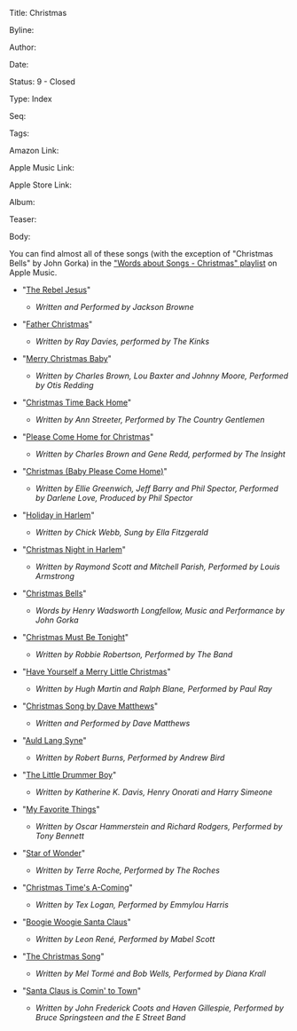 Title:  Christmas

Byline:

Author:

Date:

Status: 9 - Closed

Type:   Index

Seq:

Tags:

Amazon Link:

Apple Music Link:

Apple Store Link:

Album:

Teaser:

Body:

You can find almost all of these songs (with the exception of "Christmas Bells" by John Gorka) in the ["Words about Songs - Christmas" playlist][pl] on Apple Music. 

[pl]: https://itunes.apple.com/us/playlist/words-about-songs-christmas/pl.u-DdAN0koTgqpdG

* "[The Rebel Jesus](the-rebel-jesus.html)"
    - *Written and Performed by Jackson Browne*

* "[Father Christmas](father-christmas.html)"
    - *Written by Ray Davies, performed by The Kinks*

* "[Merry Christmas Baby](merry-christmas-baby.html)"
    - *Written by Charles Brown, Lou Baxter and Johnny Moore, Performed by Otis Redding*

* "[Christmas Time Back Home](christmas-time-back-home.html)"
    - *Written by Ann Streeter, Performed by The Country Gentlemen*

* "[Please Come Home for Christmas](please-come-home-for-christmas.html)"
    - *Written by Charles Brown and Gene Redd, performed by The Insight*

* "[Christmas (Baby Please Come Home)](christmas-baby-please-come-home.html)"
    - *Written by Ellie Greenwich, Jeff Barry and Phil Spector, Performed by Darlene Love, Produced by Phil Spector*

* "[Holiday in Harlem](holiday-in-harlem.html)"
    - *Written by Chick Webb, Sung by Ella Fitzgerald*

* "[Christmas Night in Harlem](christmas-night-in-harlem.html)"
    - *Written by Raymond Scott and Mitchell Parish, Performed by Louis Armstrong*

* "[Christmas Bells](christmas-bells.html)"
    - *Words by Henry Wadsworth Longfellow, Music and Performance by John Gorka*

* "[Christmas Must Be Tonight](christmas-must-be-tonight.html)"
    - *Written by Robbie Robertson, Performed by The Band*

* "[Have Yourself a Merry Little Christmas](have-yourself-a-merry-little-christmas.html)"
    - *Written by Hugh Martin and Ralph Blane, Performed by Paul Ray*

* "[Christmas Song by Dave Matthews](christmas-song-by-dave-matthews.html)"
    - *Written and Performed by Dave Matthews*

* "[Auld Lang Syne](auld-lang-syne.html)"
    - *Written by Robert Burns, Performed by Andrew Bird*

* "[The Little Drummer Boy](the-little-drummer-boy.html)"
    - *Written by Katherine K. Davis, Henry Onorati and Harry Simeone*

* "[My Favorite Things](my-favorite-things.html)"
    - *Written by Oscar Hammerstein and Richard Rodgers, Performed by Tony Bennett*

* "[Star of Wonder](star-of-wonder.html)"
    - *Written by Terre Roche, Performed by The Roches*

* "[Christmas Time's A-Coming](christmas-times-a-coming.html)"
    - *Written by Tex Logan, Performed by Emmylou Harris*

* "[Boogie Woogie Santa Claus](boogie-woogie-santa-claus.html)"
    - *Written by Leon René, Performed by Mabel Scott*

* "[The Christmas Song](the-christmas-song.html)"
    - *Written by Mel Tormé and Bob Wells, Performed by Diana Krall*

* "[Santa Claus is Comin' to Town](santa-claus-is-comin-to-town.html)"
    - *Written by John Frederick Coots and Haven Gillespie, Performed by Bruce Springsteen and the E Street Band*

 

